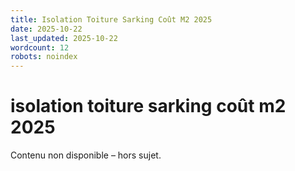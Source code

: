 ```yaml
---
title: Isolation Toiture Sarking Coût M2 2025
date: 2025-10-22
last_updated: 2025-10-22
wordcount: 12
robots: noindex
---
```


# isolation toiture sarking coût m2 2025

Contenu non disponible – hors sujet.